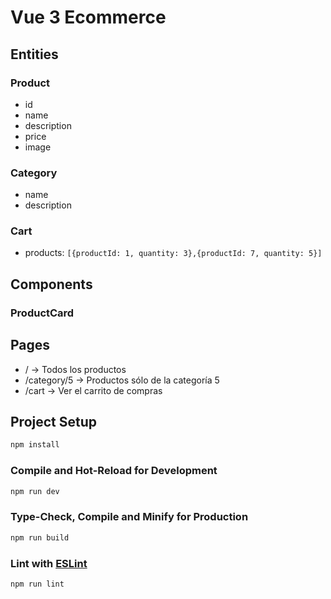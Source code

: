 # Vue 3 Ecommerce

## Entities

### Product

- id
- name
- description
- price
- image

### Category

- name
- description

### Cart

- products: `[{productId: 1, quantity: 3},{productId: 7, quantity: 5}]`

## Components

### ProductCard

## Pages

- / -> Todos los productos
- /category/5 -> Productos sólo de la categoría 5
- /cart -> Ver el carrito de compras

## Project Setup

```sh
npm install
```

### Compile and Hot-Reload for Development

```sh
npm run dev
```

### Type-Check, Compile and Minify for Production

```sh
npm run build
```

### Lint with [ESLint](https://eslint.org/)

```sh
npm run lint
```
